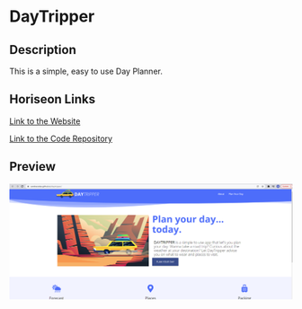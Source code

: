 # DayTripper 

## Description

This is a simple, easy to use Day Planner.

## Horiseon Links

[Link to the Website](https://candracodes.github.io/daytripper/)

[Link to the Code Repository](https://github.com/candracodes/daytripper)

## Preview
![PWgeneratorImage](/ProjectImages/daytripperImage.png)